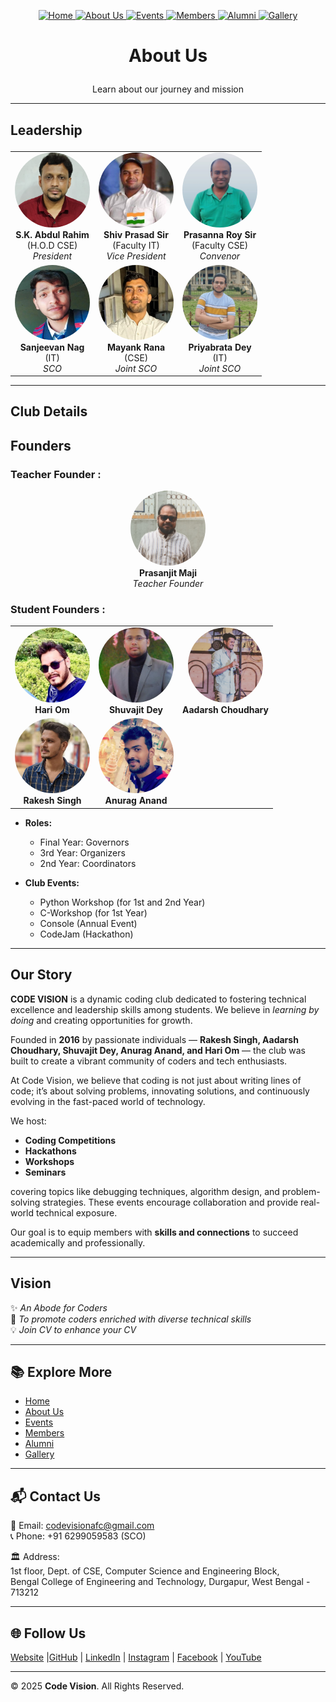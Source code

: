 <!-- | [Home](./README.md) | [About Us](AboutUs.md) | [Events](Events.md) | [Members](Members.md) | [Alumni](Alumni.md) | [Gallery](Gallery.md) | [Contact Us](ContactUs.md) |
|------------------------|------------------------|---------------------|-----------------------|---------------------|-----------------------|----------------------------| -->
<p align="center" width="100%">
  <a href="../README.md">
    <img src="https://img.shields.io/badge/Home-FF0000?style=for-the-badge" alt="Home"/>
  </a>
  <a href="../pages/ABOUT.md">
    <img src="https://img.shields.io/badge/About%20Us-FF0000?style=for-the-badge" alt="About Us"/>
  </a>
  <a href="../pages/EVENTS.md">
    <img src="https://img.shields.io/badge/Events-FF0000?style=for-the-badge" alt="Events"/>
  </a>
  <a href="../pages/MEMBERS.md">
    <img src="https://img.shields.io/badge/Members-FF0000?style=for-the-badge" alt="Members"/>
  </a>
  <a href="../pages/ALUMNI.md">
    <img src="https://img.shields.io/badge/Alumni-FF0000?style=for-the-badge" alt="Alumni"/>
  </a>
  <a href="../pages/GALLERY.md">
    <img src="https://img.shields.io/badge/Gallery-FF0000?style=for-the-badge" alt="Gallery"/>
  </a>
</p>



# <p align="center">About Us</p>
 <p align="center">Learn about our journey and mission</p>  

---

## <p>Leadership</p>  

<table align="center">
  <tr>
    <td align="center">
      <img src="../assets/leaders/President.jpg" alt="President" style="border-radius:50%; width:120px; height:120px;"><br>
      <b>S.K. Abdul Rahim</b><br>(H.O.D CSE)<br><i>President</i>
    </td>
    <td align="center">
      <img src="../assets/leaders/Vice-President.jpg" alt="Vice President" style="border-radius:50%; width:120px; height:120px;"><br>
      <b>Shiv Prasad Sir</b><br>(Faculty IT)<br><i>Vice President</i>
    </td>
    <td align="center">
      <img src="../assets/leaders/Convenor.jpg" alt="Convenor" style="border-radius:50%; width:120px; height:120px;"><br>
      <b>Prasanna Roy Sir</b><br>(Faculty CSE)<br><i>Convenor</i>
    </td>
  </tr>
  <tr>
    <td align="center">
      <img src="../assets/leaders/SCO.jpg" alt="SCO" style="border-radius:50%; width:120px; height:120px;"><br>
      <b>Sanjeevan Nag</b><br>(IT)<br><i>SCO</i>
    </td>
    <td align="center">
      <img src="../assets/leaders/Joint-SCO-1.jpg" alt="Joint SCO" style="border-radius:50%; width:120px; height:120px;"><br>
      <b>Mayank Rana</b><br>(CSE)<br><i>Joint SCO</i>
    </td>
    <td align="center">
      <img src="../assets/leaders/Joint-SCO-2.jpg" alt="Joint SCO" style="border-radius:50%; width:120px; height:120px;"><br>
      <b>Priyabrata Dey</b><br>(IT)<br><i>Joint SCO</i>
    </td>
  </tr>
</table>

---

## Club Details  

## <p>Founders</p>  

### <p>Teacher Founder :</p>  

<p align="center">
  <img src="../assets/founder/Prasanjit_Maji.jpg" alt="Teacher Founder" style="border-radius:50%; width:120px; height:120px;"><br>
  <b>Prasanjit Maji</b><br><i>Teacher Founder</i>
</p>

### <p>Student Founders :</p>  

<table align="center">
  <tr>
    <td align="center">
      <img src="../assets/founder/hari_om.jpg" alt="Hari Om" style="border-radius:50%; width:120px; height:120px;"><br>
      <b>Hari Om</b>
    </td>
    <td align="center">
      <img src="../assets/founder/shuvajit_dey.jpg" alt="Shuvajit Dey" style="border-radius:50%; width:120px; height:120px;"><br>
      <b>Shuvajit Dey</b>
    </td>
    <td align="center">
      <img src="../assets/founder/adarsh_choudhury.jpg" alt="Aadarsh Choudhary" style="border-radius:50%; width:120px; height:120px;"><br>
      <b>Aadarsh Choudhary</b>
    </td>
  </tr>
  <tr>
    <td align="center">
      <img src="../assets/founder/rakesh_singh.jpg" alt="Rakesh Singh" style="border-radius:50%; width:120px; height:120px;"><br>
      <b>Rakesh Singh</b>
    </td>
    <td align="center">
      <img src="../assets/founder/anurag_anand.jpg" alt="Anurag Anand" style="border-radius:50%; width:120px; height:120px;"><br>
      <b>Anurag Anand</b>
    </td>
  </tr>
</table>

- **Roles:**  
  - Final Year: Governors  
  - 3rd Year: Organizers  
  - 2nd Year: Coordinators  

- **Club Events:**  
  - Python Workshop (for 1st and 2nd Year)  
  - C-Workshop (for 1st Year)  
  - Console (Annual Event)  
  - CodeJam (Hackathon)  

---

## Our Story  

**CODE VISION** is a dynamic coding club dedicated to fostering technical excellence and leadership skills among students. We believe in *learning by doing* and creating opportunities for growth.  

Founded in **2016** by passionate individuals — **Rakesh Singh, Aadarsh Choudhary, Shuvajit Dey, Anurag Anand, and Hari Om** — the club was built to create a vibrant community of coders and tech enthusiasts.  

At Code Vision, we believe that coding is not just about writing lines of code; it’s about solving problems, innovating solutions, and continuously evolving in the fast-paced world of technology.  

We host:  
- **Coding Competitions**  
- **Hackathons**  
- **Workshops**  
- **Seminars**  

covering topics like debugging techniques, algorithm design, and problem-solving strategies. These events encourage collaboration and provide real-world technical exposure.  

Our goal is to equip members with **skills and connections** to succeed academically and professionally.  

---

## Vision  

✨ *An Abode for Coders*  
📌 *To promote coders enriched with diverse technical skills*  
💡 *Join CV to enhance your CV*  

---

## 📚 Explore More
- [Home](../README.md)  
- [About Us](../pages/ABOUT.md)  
- [Events](../pages/EVENTS.md)  
- [Members](../pages/MEMBERS.md)  
- [Alumni](../pages/ALUMNI.md)  
- [Gallery](../pages/GALLERY.md)  

---

## 📬 Contact Us
📧 Email: [codevisionafc@gmail.com](mailto:codevisionafc@gmail.com)  
📞 Phone: +91 6299059583 (SCO)  

🏛️ Address:  
1st floor, Dept. of CSE, Computer Science and Engineering Block,  
Bengal College of Engineering and Technology, Durgapur, West Bengal - 713212  

---

## 🌐 Follow Us

[Website]( https://codevision-bcet.web.app/) |[GitHub](https://github.com/Code-Vision-BCET-organisation ) | [LinkedIn](https://www.linkedin.com/company/codevision-bcet) | [Instagram](https://www.instagram.com/codevisionbcet/) | [Facebook](https://www.facebook.com/cv.bcet/) | [YouTube](http://www.youtube.com/@codevisionbcet )  

---

© 2025 **Code Vision**. All Rights Reserved.  

